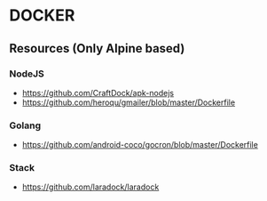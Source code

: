 # DOCKER

## Resources (Only Alpine based)

### NodeJS
- https://github.com/CraftDock/apk-nodejs
- https://github.com/heroqu/gmailer/blob/master/Dockerfile

### Golang
- https://github.com/android-coco/gocron/blob/master/Dockerfile

### Stack
- https://github.com/laradock/laradock